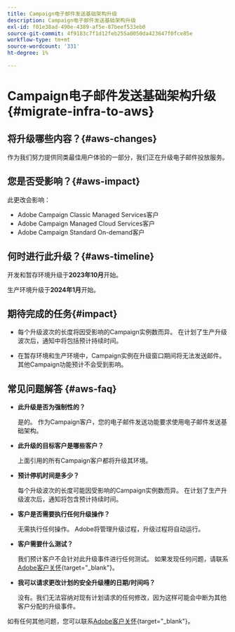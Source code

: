 ```yaml
---
title: Campaign电子邮件发送基础架构升级
description: Campaign电子邮件发送基础架构升级
exl-id: f01e38ad-490e-4389-af5e-87beef533eb0
source-git-commit: 4f9183c7f1d12feb255a0050da423647f0fce85e
workflow-type: tm+mt
source-wordcount: '331'
ht-degree: 1%

---
```


# Campaign电子邮件发送基础架构升级 {#migrate-infra-to-aws}

## 将升级哪些内容？{#aws-changes}

作为我们努力提供同类最佳用户体验的一部分，我们正在升级电子邮件投放服务。

## 您是否受影响？{#aws-impact}

此更改会影响：

* Adobe Campaign Classic Managed Services客户
* Adobe Campaign Managed Cloud Services客户
* Adobe Campaign Standard On-demand客户

## 何时进行此升级？{#aws-timeline}

开发和暂存环境升级于&#x200B;**2023年10月**&#x200B;开始。

生产环境升级于&#x200B;**2024年1月**&#x200B;开始。

## 期待完成的任务{#impact}

* 每个升级波次的长度将因受影响的Campaign实例数而异。 在计划了生产升级波次后，通知中将包括预计持续时间。

* 在暂存环境和生产环境中，Campaign实例在升级窗口期间将无法发送邮件。 其他Campaign功能预计不会受到影响。

## 常见问题解答 {#aws-faq}

* **此升级是否为强制性的？**

  是的。 作为Campaign客户，您的电子邮件发送功能要求使用电子邮件发送基础架构。

* **此升级的目标客户是哪些客户？**

  上面引用的所有Campaign客户都将升级其环境。

* **预计停机时间是多少？**

  每个升级波次的长度可能因受影响的Campaign实例数而异。 在计划了生产升级波次后，通知将包含预计持续时间。

* **客户是否需要执行任何升级操作？**

  无需执行任何操作。 Adobe将管理升级过程，升级过程将自动运行。

* **客户需要什么测试？**

  我们预计客户不会针对此升级事件进行任何测试。 如果发现任何问题，请联系[Adobe客户关怀](https://experienceleague.adobe.com/zh-hans?support-solution=Campaign#support){target="_blank"}。


* **我可以请求更改计划的安全升级槽的日期/时间吗？**

  没有。我们无法容纳对现有计划请求的任何修改，因为这样可能会中断为其他客户分配的升级事件。

如有任何其他问题，您可以联系[Adobe客户关怀](https://experienceleague.adobe.com/zh-hans?support-solution=Campaign#support){target="_blank"}。
